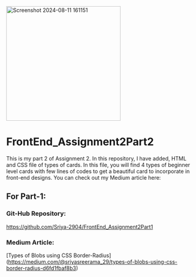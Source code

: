 
<img width="305" alt="Screenshot 2024-08-11 161151" src="https://github.com/user-attachments/assets/0940d97c-f674-46b9-ae04-3ca6d69382af">

# FrontEnd_Assignment2Part2

This is my part 2 of Assignment 2. In this repository, I have added, HTML and CSS file of types of cards. In this file, you will find 4 types of beginner level cards with few lines of codes to get a beautiful card to incorporate in front-end designs.
You can check out my Medium article here: 

## For Part-1: 
### Git-Hub Repository: 
https://github.com/Sriya-2904/FrontEnd_Assignment2Part1
### Medium Article:
[Types of Blobs using CSS Border-Radius] (https://medium.com/@sriyasreerama_29/types-of-blobs-using-css-border-radius-d6fd1fbaf8b3)
